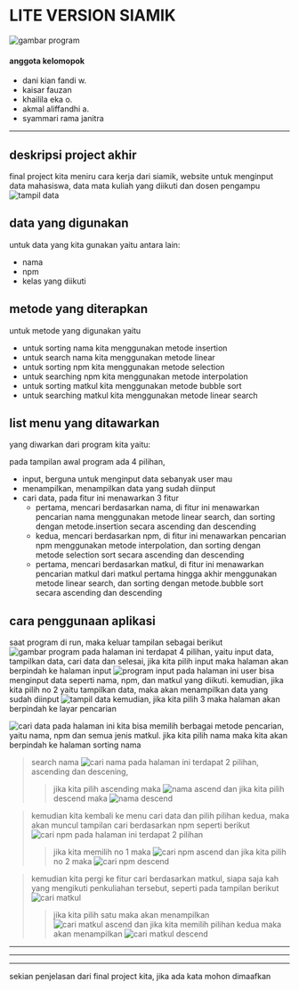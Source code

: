 # LITE VERSION SIAMIK

![gambar program](https://github.com/akmalaa/Final-Project-UTS-pemlan-kelompok-5/blob/22f5580164a2b212060462b7dd500d06a75ea1fb/markdown%20siamik%20001/tampil%20data.png)

#### anggota kelomopok

* dani kian fandi w.
* kaisar fauzan
* khailila eka o.
* akmal aliffandhi a.
* syammari rama janitra

---

## deskripsi project akhir

final project kita meniru cara kerja dari siamik, website untuk menginput data mahasiswa, data mata kuliah yang diikuti dan dosen pengampu![tampil data](https://user-images.githubusercontent.com/90669229/147521249-22e3c1c2-c09b-4c42-9065-867ce9922a48.png)


## data yang digunakan
untuk data yang kita gunakan yaitu antara lain:
* nama
* npm
* kelas yang diikuti

## metode yang diterapkan
untuk metode yang digunakan yaitu
* untuk sorting nama kita menggunakan metode insertion
* untuk search nama kita menggunakan metode linear
* untuk sorting npm kita menggunakan metode selection
* untuk searching npm kita menggunakan metode interpolation
* untuk sorting matkul kita menggunakan metode bubble sort
* untuk searching matkul kita menggunakan metode linear search

## list menu yang ditawarkan
yang diwarkan dari program kita yaitu:

pada tampilan awal program ada 4 pilihan,
* input, berguna untuk menginput data sebanyak user mau
* menampilkan, menampilkan data yang sudah diinput
* cari data, pada fitur ini menawarkan 3 fitur
  * pertama, mencari berdasarkan nama, di fitur ini menawarkan pencarian nama menggunakan metode linear search, dan sorting dengan metode.insertion secara ascending dan descending
  * kedua, mencari berdasarkan npm, di fitur ini menawarkan pencarian npm menggunakan metode interpolation, dan sorting dengan metode selection sort secara ascending dan descending
  * pertama, mencari berdasarkan matkul, di fitur ini menawarkan pencarian matkul dari matkul pertama hingga akhir menggunakan metode linear search, dan sorting dengan metode.bubble sort secara ascending dan descending

## cara penggunaan aplikasi
saat program di run, maka keluar tampilan sebagai berikut
![gambar program](https://github.com/akmalaa/Final-Project-UTS-pemlan-kelompok-5/blob/22f5580164a2b212060462b7dd500d06a75ea1fb/markdown%20siamik%20001/menu%20utama.png)
pada halaman ini terdapat 4 pilihan, yaitu input data, tampilkan data, cari data dan selesai, jika kita pilih input maka halaman akan berpindah ke halaman input
![program input](https://github.com/akmalaa/Final-Project-UTS-pemlan-kelompok-5/blob/22f5580164a2b212060462b7dd500d06a75ea1fb/markdown%20siamik%20001/input%20data.png)
pada halaman ini user bisa menginput data seperti nama, npm, dan matkul yang diikuti. kemudian, jika kita pilih no 2 yaitu tampilkan data, maka akan menampilkan data yang sudah diinput
![tampil data](tampil%20data.png)
kemudian, jika kita pilih 3 maka halaman akan berpindah ke layar pencarian


![cari data](cari%20data.png)
pada halaman ini kita bisa memilih berbagai metode pencarian, yaitu nama, npm dan semua jenis matkul. jika kita pilih nama maka kita akan berpindah ke halaman sorting nama

>search nama
![cari nama](/cari%20nama.png)
pada halaman ini terdapat 2 pilihan, 
ascending dan descening, 
>>jika kita pilih ascending maka
![nama ascend](cari%20nama%20ascend.png)
>>dan jika kita pilih descend maka
![nama descend](cari%20nama%20descend.png)

>kemudian kita kembali ke menu cari data dan pilih pilihan kedua, maka akan muncul tampilan cari berdasarkan npm seperti berikut
![cari npm](/cari%20npm.png)
pada halaman ini terdapat 2 pilihan
>>jika kita memilih no 1 maka
![cari npm ascend](cari%20npm%20ascend.png)
>>dan jika kita pilih no 2 maka
![cari npm descend](cari%20npm%20descend.png)

>kemudian kita pergi ke fitur cari berdasarkan matkul, siapa saja kah yang mengikuti penkuliahan tersebut, seperti pada tampilan berikut
![cari matkul](cari%20matkul.png)
>>jika kita pilih satu maka akan menampilkan
![cari matkul ascend](cari%20matkul%20ascend.png)
>>dan jika kita memilih pilihan kedua maka akan menampilkan
![cari matkul descend](cari%20matkul%20descend.png)

---
---
---
sekian penjelasan dari final project kita, jika ada kata mohon dimaafkan
